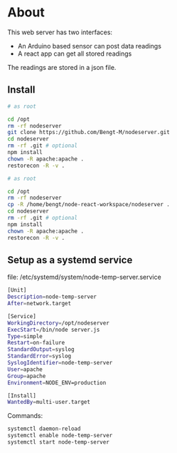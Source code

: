 # About

This web server has two interfaces:

- An Arduino based sensor can post data readings
- A react app can get all stored readings

The readings are stored in a json file.

## Install

```sh
# as root

cd /opt
rm -rf nodeserver
git clone https://github.com/Bengt-M/nodeserver.git
cd nodeserver
rm -rf .git # optional
npm install
chown -R apache:apache .
restorecon -R -v .
```

```sh
# as root

cd /opt
rm -rf nodeserver
cp -R /home/bengt/node-react-workspace/nodeserver .
cd nodeserver
rm -rf .git # optional
npm install
chown -R apache:apache .
restorecon -R -v .
```

## Setup as a systemd service

file: /etc/systemd/system/node-temp-server.service

```sh
[Unit]
Description=node-temp-server
After=network.target

[Service]
WorkingDirectory=/opt/nodeserver
ExecStart=/bin/node server.js
Type=simple
Restart=on-failure
StandardOutput=syslog
StandardError=syslog
SyslogIdentifier=node-temp-server
User=apache
Group=apache
Environment=NODE_ENV=production

[Install]
WantedBy=multi-user.target
```

Commands:

```sh
systemctl daemon-reload
systemctl enable node-temp-server
systemctl start node-temp-server
```
